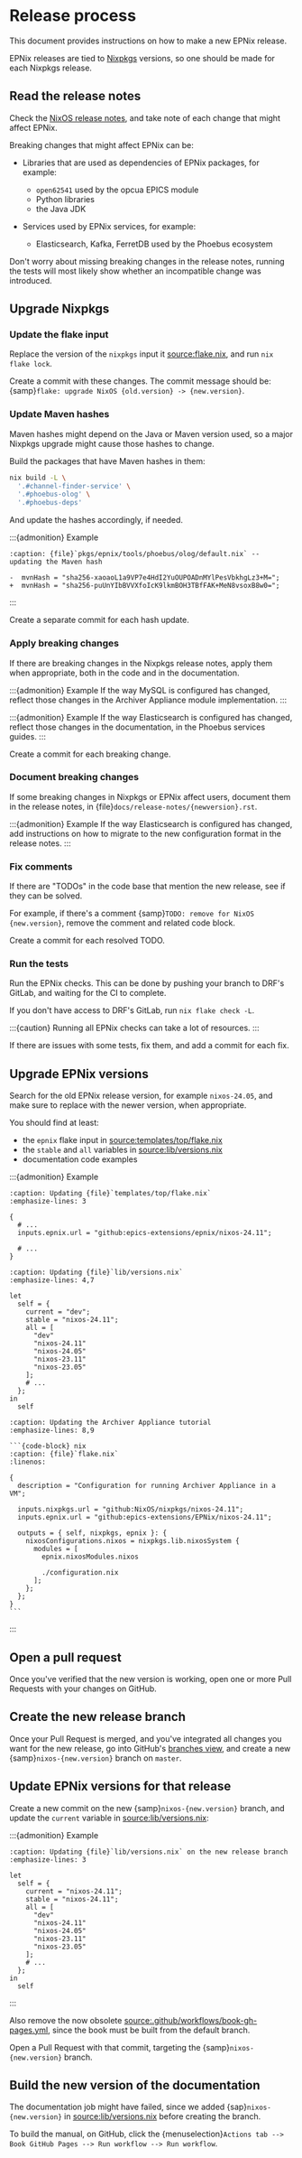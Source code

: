 # Release process

This document provides instructions
on how to make a new EPNix release.

EPNix releases are tied to [Nixpkgs] versions,
so one should be made for each Nixpkgs release.

## Read the release notes

Check the [NixOS release notes],
and take note of each change that might affect EPNix.

Breaking changes that might affect EPNix can be:

- Libraries that are used as dependencies of EPNix packages, for example:

  - `open62541` used by the opcua EPICS module
  - Python libraries
  - the Java JDK

- Services used by EPNix services, for example:

  - Elasticsearch, Kafka, FerretDB used by the Phoebus ecosystem

Don't worry about missing breaking changes in the release notes,
running the tests will most likely show whether an incompatible change was introduced.

## Upgrade Nixpkgs

### Update the flake input

Replace the version of the `nixpkgs` input it <source:flake.nix>,
and run `nix flake lock`.

Create a commit with these changes.
The commit message should be:
{samp}`flake: upgrade NixOS {old.version} -> {new.version}`.

### Update Maven hashes

Maven hashes might depend on the Java or Maven version used,
so a major Nixpkgs upgrade might cause those hashes to change.

Build the packages that have Maven hashes in them:

```bash
nix build -L \
  '.#channel-finder-service' \
  '.#phoebus-olog' \
  '.#phoebus-deps'
```

And update the hashes accordingly,
if needed.

:::{admonition} Example
```{code-block} diff
:caption: {file}`pkgs/epnix/tools/phoebus/olog/default.nix` -- updating the Maven hash

-  mvnHash = "sha256-xaoaoL1a9VP7e4HdI2YuOUPOADnMYlPesVbkhgLz3+M=";
+  mvnHash = "sha256-puUnYIbBVVXfoIcK9lkmBOH3TBfFAK+MeN8vsoxB8w0=";
```
:::

Create a separate commit for each hash update.

### Apply breaking changes

If there are breaking changes in the Nixpkgs release notes,
apply them when appropriate,
both in the code
and in the documentation.

:::{admonition} Example
If the way MySQL is configured has changed,
reflect those changes in the Archiver Appliance module implementation.
:::

:::{admonition} Example
If the way Elasticsearch is configured has changed,
reflect those changes in the documentation,
in the Phoebus services guides.
:::

Create a commit for each breaking change.

### Document breaking changes

If some breaking changes in Nixpkgs or EPNix affect users,
document them in the release notes,
in {file}`docs/release-notes/{newversion}.rst`.

:::{admonition} Example
If the way Elasticsearch is configured has changed,
add instructions on how to migrate to the new configuration format
in the release notes.
:::

### Fix comments

If there are "TODOs" in the code base that mention the new release,
see if they can be solved.

For example,
if there's a comment {samp}`TODO: remove for NixOS {new.version}`,
remove the comment
and related code block.

Create a commit for each resolved TODO.

### Run the tests

Run the EPNix checks.
This can be done by pushing your branch to DRF's GitLab,
and waiting for the CI to complete.

If you don't have access to DRF's GitLab,
run `nix flake check -L`.

:::{caution}
Running all EPNix checks can take a lot of resources.
:::

If there are issues with some tests,
fix them,
and add a commit for each fix.

## Upgrade EPNix versions

Search for the old EPNix release version,
for example `nixos-24.05`,
and make sure to replace with the newer version,
when appropriate.

You should find at least:

- the `epnix` flake input in <source:templates/top/flake.nix>
- the `stable` and `all` variables in <source:lib/versions.nix>
- documentation code examples

:::{admonition} Example
```{code-block} nix
:caption: Updating {file}`templates/top/flake.nix`
:emphasize-lines: 3

{
  # ...
  inputs.epnix.url = "github:epics-extensions/epnix/nixos-24.11";

  # ...
}
```

```{code-block} nix
:caption: Updating {file}`lib/versions.nix`
:emphasize-lines: 4,7

let
  self = {
    current = "dev";
    stable = "nixos-24.11";
    all = [
      "dev"
      "nixos-24.11"
      "nixos-24.05"
      "nixos-23.11"
      "nixos-23.05"
    ];
    # ...
  };
in
  self
```

``````{code-block} markdown
:caption: Updating the Archiver Appliance tutorial
:emphasize-lines: 8,9

```{code-block} nix
:caption: {file}`flake.nix`
:linenos:

{
  description = "Configuration for running Archiver Appliance in a VM";

  inputs.nixpkgs.url = "github:NixOS/nixpkgs/nixos-24.11";
  inputs.epnix.url = "github:epics-extensions/EPNix/nixos-24.11";

  outputs = { self, nixpkgs, epnix }: {
    nixosConfigurations.nixos = nixpkgs.lib.nixosSystem {
      modules = [
        epnix.nixosModules.nixos

        ./configuration.nix
      ];
    };
  };
}
```
``````

:::

## Open a pull request

Once you've verified that the new version is working,
open one or more Pull Requests with your changes on GitHub.

## Create the new release branch

Once your Pull Request is merged,
and you've integrated all changes you want for the new release,
go into GitHub's [branches view],
and create a new {samp}`nixos-{new.version}` branch on `master`.

## Update EPNix versions for that release

Create a new commit
on the new {samp}`nixos-{new.version}` branch,
and update the `current` variable in <source:lib/versions.nix>:

:::{admonition} Example
```{code-block} nix
:caption: Updating {file}`lib/versions.nix` on the new release branch
:emphasize-lines: 3

let
  self = {
    current = "nixos-24.11";
    stable = "nixos-24.11";
    all = [
      "dev"
      "nixos-24.11"
      "nixos-24.05"
      "nixos-23.11"
      "nixos-23.05"
    ];
    # ...
  };
in
  self
```
:::

Also remove the now obsolete <source:.github/workflows/book-gh-pages.yml>,
since the book must be built from the default branch.

Open a Pull Request with that commit,
targeting the {samp}`nixos-{new.version}` branch.

## Build the new version of the documentation

The documentation job might have failed,
since we added {sap}`nixos-{new.version}` in <source:lib/versions.nix>
before creating the branch.

To build the manual,
on GitHub,
click the {menuselection}`Actions tab --> Book GitHub Pages --> Run workflow --> Run workflow`.

[branches view]: https://github.com/epics-extensions/EPNix/branches
[nixos release notes]: https://nixos.org/manual/nixos/stable/release-notes
[nixpkgs]: https://github.com/NixOS/nixpkgs
